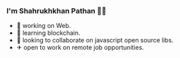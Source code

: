 ### I'm Shahrukhkhan Pathan 🐱‍👤

- 🔭 working on Web.
- 🌱 learning blockchain.
- 👯 looking to collaborate on javascript open source libs.
- ✈  open to work on remote job opportunities.

<!--
**anindieprogrammer/anindieprogrammer** is a ✨ _special_ ✨ repository because its `README.md` (this file) appears on your GitHub profile.

Here are some ideas to get you started:

- 🔭 I’m currently working on ...
- 🤔 I’m looking for help with ...
- 💬 Ask me about ...
- 📫 How to reach me: ...
- 😄 Pronouns: ...
- ⚡ Fun fact: ...
-->
